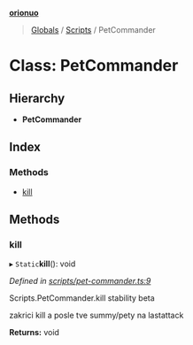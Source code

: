 **[orionuo](../README.md)**

> [Globals](../globals.md) / [Scripts](../modules/scripts.md) / PetCommander

# Class: PetCommander

## Hierarchy

* **PetCommander**

## Index

### Methods

* [kill](scripts.petcommander.md#kill)

## Methods

### kill

▸ `Static`**kill**(): void

*Defined in [scripts/pet-commander.ts:9](https://github.com/msviha/orionuo/blob/9e2b913/src/scripts/pet-commander.ts#L9)*

Scripts.PetCommander.kill
stability beta

zakrici kill a posle tve summy/pety na lastattack

**Returns:** void
